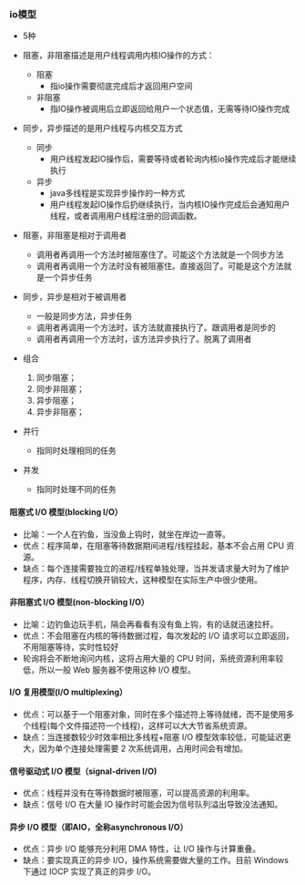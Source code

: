 ### io模型
 * 5种 
 * 阻塞，非阻塞描述是用户线程调用内核IO操作的方式：
   + 阻塞
      - 指io操作需要彻底完成后才返回用户空间
   + 非阻塞
      - 指IO操作被调用后立即返回给用户一个状态值，无需等待IO操作完成
   
   
 * 同步，异步描述的是用户线程与内核交互方式
   + 同步
      - 用户线程发起IO操作后，需要等待或者轮询内核io操作完成后才能继续执行
   + 异步
      - java多线程是实现异步操作的一种方式
      - 用户线程发起IO操作后扔继续执行，当内核IO操作完成后会通知用户线程，或者调用用户线程注册的回调函数。
      
 * 阻塞，非阻塞是相对于调用者
   + 调用者再调用一个方法时被阻塞住了。可能这个方法就是一个同步方法
   + 调用者再调用一个方法时没有被阻塞住。直接返回了。可能是这个方法就是一个异步任务 
 * 同步，异步是相对于被调用者
   + 一般是同步方法，异步任务
   + 调用者再调用一个方法时，该方法就直接执行了。跟调用者是同步的
   + 调用者再调用一个方法时，该方法异步执行了。脱离了调用者
   
 * 组合
   1. 同步阻塞；
   2. 同步非阻塞；
   3. 异步阻塞；
   4. 异步非阻塞；
   
 * 并行
   + 指同时处理相同的任务
 * 并发
   + 指同时处理不同的任务
 
#### 阻塞式 I/O 模型(blocking I/O）
 * 比喻：一个人在钓鱼，当没鱼上钩时，就坐在岸边一直等。
 * 优点：程序简单，在阻塞等待数据期间进程/线程挂起，基本不会占用 CPU 资源。
 * 缺点：每个连接需要独立的进程/线程单独处理，当并发请求量大时为了维护程序，内存、线程切换开销较大，这种模型在实际生产中很少使用。

#### 非阻塞式 I/O 模型(non-blocking I/O）
 * 比喻：边钓鱼边玩手机，隔会再看看有没有鱼上钩，有的话就迅速拉杆。
 * 优点：不会阻塞在内核的等待数据过程，每次发起的 I/O 请求可以立即返回，不用阻塞等待，实时性较好
 * 轮询将会不断地询问内核，这将占用大量的 CPU 时间，系统资源利用率较低，所以一般 Web 服务器不使用这种 I/O 模型。


#### I/O 复用模型(I/O multiplexing）
 * 优点：可以基于一个阻塞对象，同时在多个描述符上等待就绪，而不是使用多个线程(每个文件描述符一个线程)，这样可以大大节省系统资源。
 * 缺点：当连接数较少时效率相比多线程+阻塞 I/O 模型效率较低，可能延迟更大，因为单个连接处理需要 2 次系统调用，占用时间会有增加。


#### 信号驱动式 I/O 模型（signal-driven I/O)
 * 优点：线程并没有在等待数据时被阻塞，可以提高资源的利用率。
 * 缺点：信号 I/O 在大量 IO 操作时可能会因为信号队列溢出导致没法通知。


#### 异步 I/O 模型（即AIO，全称asynchronous I/O）
 * 优点：异步 I/O 能够充分利用 DMA 特性，让 I/O 操作与计算重叠。
 * 缺点：要实现真正的异步 I/O，操作系统需要做大量的工作。目前 Windows 下通过 IOCP 实现了真正的异步 I/O。


